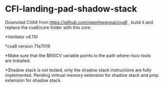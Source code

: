 # CFI-landing-pad-shadow-stack

Downolad CVA6 from https://github.com/openhwgroup/cva6 , build it and replace the cva6/core folder with this core.

*Verilator v4.110

*cva6 version 71e7019

*Make sure that the $RISCV variable points to the path where riscv tools are installed.

*Shadow stack is not tested, only the shadow stack instructions are fully implemented. Pending virtrual memory extension for shadow stack and pmp extension for shadow stack.
